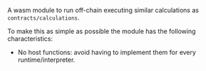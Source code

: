 A wasm module to run off-chain executing similar calculations as `contracts/calculations`.

To make this as simple as possible the module has the following characteristics:

- No host functions: avoid having to implement them for every runtime/interpreter.
